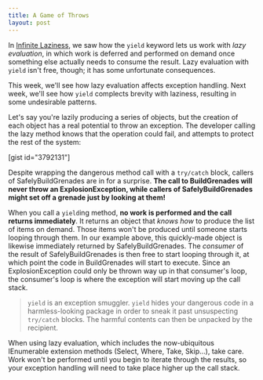 ```yaml
---
title: A Game of Throws
layout: post
---
```


In <a href="http://www.headspring.com/blog/developer-deep-dive/infinite-laziness/">Infinite Laziness</a>, we saw how the <code>yield</code> keyword lets us work with <em>lazy evaluation</em>, in which work is deferred and performed on demand once something else actually needs to consume the result.  Lazy evaluation with <code>yield</code> isn't free, though; it has some unfortunate consequences.

This week, we'll see how lazy evaluation affects exception handling.  Next week, we'll see how <code>yield</code> complects brevity with laziness, resulting in some undesirable patterns.<!--more-->

Let's say you're lazily producing a series of objects, but the creation of each object has a real potential to throw an exception.  The developer calling the lazy method knows that the operation could fail, and attempts to protect the rest of the system:

[gist id="3792131"]

Despite wrapping the dangerous method call with a <code>try/catch</code> block, callers of SafelyBuildGrenades are in for a surprise.  <strong>The call to BuildGrenades will never throw an ExplosionException, while callers of SafelyBuildGrenades might set off a grenade just by looking at them!</strong>

When you call a <code>yield</code>ing method, <strong>no work is performed and the call returns immediately</strong>.  It returns an object that <em>knows how</em> to produce the list of items on demand.  Those items won't be produced until someone starts looping through them.  In our example above, this quickly-made object is likewise immediately returned by SafelyBuildGrenades.  The <em>consumer</em> of the result of SafelyBuildGrenades is then free to start looping through it, at which point the code in BuildGrenades will start to execute.  Since an ExplosionException could only be thrown way up in that consumer's loop, the consumer's loop is where the exception will start moving up the call stack.

<blockquote><code>yield</code> is an exception smuggler.  <code>yield</code> hides your dangerous code in a harmless-looking package in order to sneak it past unsuspecting <code>try/catch</code> blocks.  The harmful contents can then be unpacked by the recipient.</blockquote>

When using lazy evaluation, which includes the now-ubiquitous IEnumerable extension methods (Select, Where, Take, Skip...), take care.  Work won't be performed until you begin to iterate through the results, so your exception handling will need to take place higher up the call stack.